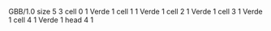 <gs-board> GBB/1.0
size 5 3
cell 0 1 Verde 1 
cell 1 1 Verde 1 
cell 2 1 Verde 1 
cell 3 1 Verde 1 
cell 4 1 Verde 1 
head 4 1 </gs-board>
